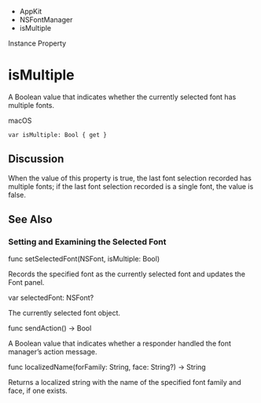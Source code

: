 

- AppKit
- NSFontManager
-  isMultiple 

Instance Property

# isMultiple

A Boolean value that indicates whether the currently selected font has multiple fonts.

macOS

``` source
var isMultiple: Bool { get }
```

## Discussion

When the value of this property is true, the last font selection recorded has multiple fonts; if the last font selection recorded is a single font, the value is false.

## See Also

### Setting and Examining the Selected Font

func setSelectedFont(NSFont, isMultiple: Bool)

Records the specified font as the currently selected font and updates the Font panel.

var selectedFont: NSFont?

The currently selected font object.

func sendAction() -> Bool

A Boolean value that indicates whether a responder handled the font manager’s action message.

func localizedName(forFamily: String, face: String?) -> String

Returns a localized string with the name of the specified font family and face, if one exists.

